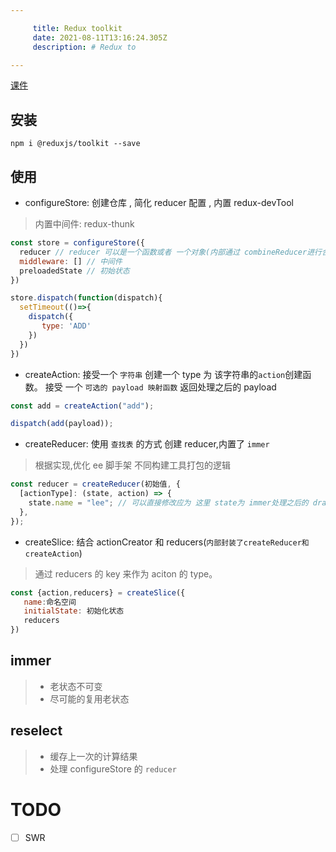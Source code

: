 ```yaml
---

     title: Redux toolkit
     date: 2021-08-11T13:16:24.305Z
     description: # Redux to

---
```


[课件](http://www.zhufengpeixun.com/strong/html/136.toolkit.html)

## 安装

```shell
npm i @reduxjs/toolkit --save
```

## 使用

- configureStore: 创建仓库 , 简化 reducer 配置 , 内置 redux-devTool

> 内置中间件: redux-thunk

```js
const store = configureStore({
  reducer // reducer 可以是一个函数或者 一个对象(内部通过 combineReducer进行合并)
  middleware: [] // 中间件
  preloadedState // 初始状态
})

store.dispatch(function(dispatch){
  setTimeout(()=>{
    dispatch({
       type: 'ADD'
    })
  })
})
```

- createAction: 接受一个 `字符串` 创建一个 type 为 该字符串的`action`创建函数。 接受 一个 `可选的 payload 映射函数` 返回处理之后的 payload

```js
const add = createAction("add");

dispatch(add(payload));
```

- createReducer: 使用 `查找表` 的方式 创建 reducer,内置了 `immer`

> 根据实现,优化 ee 脚手架 不同构建工具打包的逻辑

```js
const reducer = createReducer(初始值, {
  [actionType]: (state, action) => {
    state.name = "lee"; // 可以直接修改应为 这里 state为 immer处理之后的 draft
  },
});
```

- createSlice: 结合 actionCreator 和 reducers(`内部封装了createReducer和createAction`)

> 通过 reducers 的 key 来作为 aciton 的 type。

```js
const {action,reducers} = createSlice({
   name:命名空间
   initialState: 初始化状态
   reducers
})
```

## immer

> - 老状态不可变
> - 尽可能的复用老状态

## reselect

> - 缓存上一次的计算结果
> - 处理 configureStore 的 `reducer`

# TODO

- [ ] SWR
